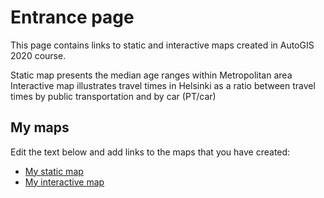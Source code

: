 # Entrance page

This page contains links to static and interactive maps created in AutoGIS 2020 course.

Static map presents the median age ranges within Metropolitan area
Interactive map illustrates travel times in Helsinki as a ratio between travel times by public transportation and by car (PT/car)

## My maps

Edit the text below and add links to the maps that you have created:

 - [My static map](https://autogis-2018.github.io/exercise-5-jpnousu/docs/Median_Ages.png)
 - [My interactive map](https://autogis-2018.github.io/exercise-5-jpnousu/docs/Traveltimeratios_Helsinki_Railwaystation.html)
